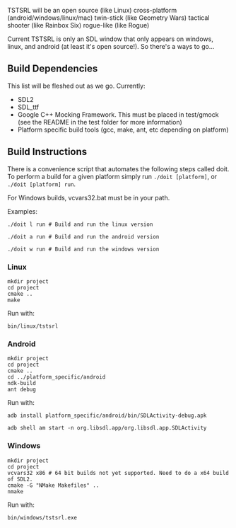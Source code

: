 TSTSRL will be an open source (like Linux) cross-platform (android/windows/linux/mac) twin-stick (like Geometry Wars) tactical shooter (like Rainbox Six) rogue-like (like Rogue)

Current TSTSRL is only an SDL window that only appears on windows, linux, and android (at least it's open source!). So there's a ways to go...

## Build Dependencies ##
This list will be fleshed out as we go. Currently:
* SDL2
* SDL_ttf
* Google C++ Mocking Framework. This must be placed in test/gmock (see the README in the test folder for more information)
* Platform specific build tools (gcc, make, ant, etc depending on platform)

## Build Instructions ##

There is a convenience script that automates the following steps called doit. To perform a build for a given platform simply run `./doit [platform]`, or `./doit [platform] run`.

For Windows builds, vcvars32.bat must be in your path.

Examples:

    ./doit l run # Build and run the linux version

    ./doit a run # Build and run the android version

    ./doit w run # Build and run the windows version

### Linux ###
    mkdir project
    cd project
    cmake ..
    make

Run with:

    bin/linux/tstsrl

### Android ###
    mkdir project
    cd project
    cmake ..
    cd ../platform_specific/android
    ndk-build
    ant debug

Run with:

    adb install platform_specific/android/bin/SDLActivity-debug.apk

    adb shell am start -n org.libsdl.app/org.libsdl.app.SDLActivity

### Windows ###
	mkdir project
	cd project
	vcvars32 x86 # 64 bit builds not yet supported. Need to do a x64 build of SDL2.
	cmake -G "NMake Makefiles" ..
	nmake
	
Run with:

	bin/windows/tstsrl.exe
	
